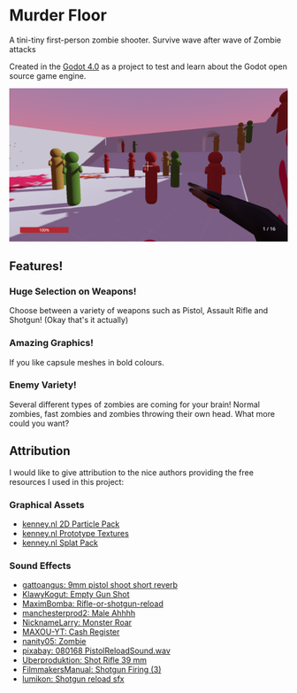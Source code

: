 Murder Floor
============

A tini-tiny first-person zombie shooter. Survive wave after wave of Zombie attacks

Created in the [Godot 4.0](https://godotengine.org/) as a project to test and learn about the Godot open source game engine.

![In-Game Scene](doc/ingame.png)

Features!
---------

### Huge Selection on Weapons!
Choose between a variety of weapons such as Pistol, Assault Rifle and Shotgun! (Okay that's it actually)

### Amazing Graphics!
If you like capsule meshes in bold colours.

### Enemy Variety!
Several different types of zombies are coming for your brain! Normal zombies, fast zombies and zombies throwing their own head. What more could you want?


Attribution
-----------
I would like to give attribution to the nice authors providing the free resources I used in this project:

### Graphical Assets
 - [kenney.nl 2D Particle Pack](https://www.kenney.nl/assets/particle-pack)
 - [kenney.nl Prototype Textures](https://www.kenney.nl/assets/prototype-textures)
 - [kenney.nl Splat Pack](https://www.kenney.nl/assets/splat-pack)

### Sound Effects
 - [gattoangus: 9mm pistol shoot short reverb](https://pixabay.com/sound-effects/9mm-pistol-shoot-short-reverb-7152/)
 - [KlawyKogut: Empty Gun Shot](https://pixabay.com/sound-effects/empty-gun-shot-6209/)
 - [MaximBomba: Rifle-or-shotgun-reload](https://pixabay.com/sound-effects/rifle-or-shotgun-reload-6787/)
 - [manchesterprod2: Male Ahhhh](https://pixabay.com/sound-effects/male-ahhhh-104524/)
 - [NicknameLarry: Monster Roar](https://pixabay.com/sound-effects/monster-roar-6985/)
 - [MAXOU-YT: Cash Register](https://pixabay.com/sound-effects/cash-register-141427/)
 - [nanity05: Zombie](https://pixabay.com/sound-effects/zombie-6851/)
 - [pixabay: 080168 PistolReloadSound.wav](https://pixabay.com/sound-effects/080168-pistolreloadsoundwav-45468/)
 - [Uberproduktion: Shot Rifle 39 mm](https://pixabay.com/sound-effects/shot-rifle-39-mm-37542/)
 - [FilmmakersManual: Shotgun Firing (3)](https://pixabay.com/sound-effects/shotgun-firing-3-14483/)
 - [lumikon: Shotgun reload sfx](https://pixabay.com/sound-effects/shotgun-reload-sfx-36524/)

